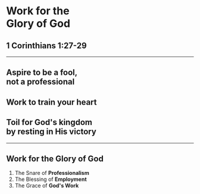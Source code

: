 <!-- .slide: data-background-image="https://sermons.seanho.com/img/bg/unsplash-5fNmWej4tAA-laptops_work.jpg" -->
# Work for the <br/> Glory of God
## 1 Corinthians 1:27-29

---
<!-- .slide: data-background="white" -->
## Aspire to be a **fool**, <br/> not a professional
## Work to train your **heart**
## Toil for God's kingdom <br/> by resting in His **victory**

---
<!-- .slide: data-background-image="https://sermons.seanho.com/img/bg/unsplash-5fNmWej4tAA-laptops_work.jpg" -->
## Work for the Glory of God
1. The Snare of **Professionalism**
1. The Blessing of **Employment**
1. The Grace of **God's Work**

